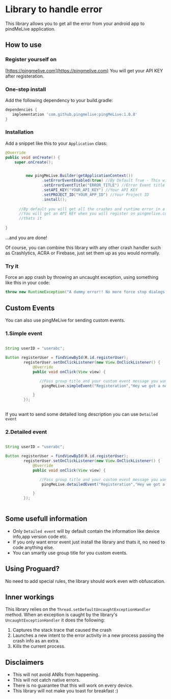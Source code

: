 # Library to handle error

This library allows you to get all the error from your android app to pindMeLive application.

## How to use

### Register yourself on
[https://pingmelive.com](https://pingmelive.com)
You will get your API KEY after registeration.

### One-step install

Add the following dependency to your build.gradle:
```gradle
dependencies {
   implementation 'com.github.pingmelive:pingMeLive:1.0.8'
}
```

### Installation

Add a snippet like this to your `Application` class:

```java
@Override
public void onCreate() {
    super.onCreate();


         new pingMeLive.Builder(getApplicationContext())
                .setErrorEventEnabled(true) //By Default True - This will send error events to you
                .setErrorEventTitle("ERROR_TITLE") //Error Event title
                .setAPI_KEY("YOUR_API_KEY") //Your API KEY
                .setPROJECT_ID("YOUR_APP_ID") //Your Project ID
                .install();
                      
      //By default you will get all the crashes and runtime error in a form of error event.
      //You will get an API KEY when you will register on pingmelive.com 
      //thats it 
      
}
```

...and you are done!

Of course, you can combine this library with any other crash handler such as Crashlytics, ACRA or Firebase, just set them up as you would normally.

### Try it

Force an app crash by throwing an uncaught exception, using something like this in your code:
```java
throw new RuntimeException("A dummy error!! No more force stop dialogs!");
```

## Custom Events

You can also use pingMeLive for sending custom events.

### 1.Simple event

```java

String userID = "userabc";

Button registerUser = findViewById(R.id.registerUser);
        registerUser.setOnClickListener(new View.OnClickListener() {
            @Override
            public void onClick(View view) {

               //Pass group title and your custom event message you want to send.
                pingMeLive.simpleEvent("Registeration","Hey we got a new user "+userID);

            }
        });
        

```


If you want to send some detailed long description you can use `Detailed event`
### 2.Detailed event

```java

String userID = "userabc";

Button registerUser = findViewById(R.id.registerUser);
        registerUser.setOnClickListener(new View.OnClickListener() {
            @Override
            public void onClick(View view) {

               //Pass group title and your custom event message you want to send and detailed text
                pingMeLive.detailedEvent("Registeration","Hey we got a new user "+userID,"You can send the user detail here.");

            }
        });
        

```

## Some usefull information

* Only `Detailed event` will by default contain the information like device info,app version code etc.
* If you only want error event just install the library and thats it, no need to code anything else.
* You can smartly use group title for you custom events.

## Using Proguard?

No need to add special rules, the library should work even with obfuscation.

## Inner workings

This library relies on the `Thread.setDefaultUncaughtExceptionHandler` method.
When an exception is caught by the library's `UncaughtExceptionHandler` it does the following:

1. Captures the stack trace that caused the crash
2. Launches a new intent to the error activity in a new process passing the crash info as an extra.
3. Kills the current process.

## Disclaimers

* This will not avoid ANRs from happening.
* This will not catch native errors.
* There is no guarantee that this will work on every device.
* This library will not make you toast for breakfast :)
